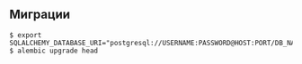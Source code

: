 ## Миграции

```shell
$ export SQLALCHEMY_DATABASE_URI="postgresql://USERNAME:PASSWORD@HOST:PORT/DB_NAME"
$ alembic upgrade head
```